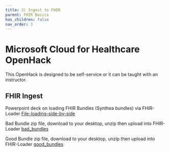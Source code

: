 ```yaml
---
title: 3) Ingest to FHIR
parent: FHIR Basics
has_children: false
nav_order: 3
---
```


# Microsoft Cloud for Healthcare OpenHack
This OpenHack is designed to be self-service or it can be taught with an instructor.   

## FHIR Ingest 

Powerpoint deck on loading FHIR Bundles (Synthea bundles) via FHIR-Loader
[File-loading-side-by-side](./assets/ppts/File-loading-side-by-side.pptx)

Bad Bundle zip file, download to your desktop, unzip then upload into FHIR-Loader
[bad_bundles](./assets/zip/bad_bundles.zip)

Good Bundle zip file, download to your desktop, unzip then upload into FHIR-Loader
[good_bundles](./assets/zip/good_bundles.zip)